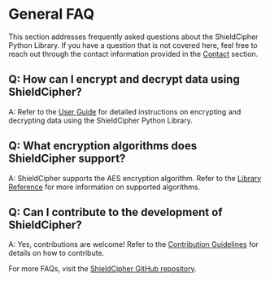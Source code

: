 # General FAQ

This section addresses frequently asked questions about the ShieldCipher Python Library. If you have a question that is not covered here, feel free to reach out through the contact information provided in the [Contact](/contact/contact.md) section.

## Q: How can I encrypt and decrypt data using ShieldCipher?

A: Refer to the [User Guide](/user-guide/usage.md) for detailed instructions on encrypting and decrypting data using the ShieldCipher Python Library.

## Q: What encryption algorithms does ShieldCipher support?

A: ShieldCipher supports the AES encryption algorithm. Refer to the [Library Reference](/library-reference/functions.md) for more information on supported algorithms.

## Q: Can I contribute to the development of ShieldCipher?

A: Yes, contributions are welcome! Refer to the [Contribution Guidelines](/contributing/contribution-guidelines.md) for details on how to contribute.

For more FAQs, visit the [ShieldCipher GitHub repository](https://github.com/RAH-Code-dev/ShieldCipher).
